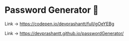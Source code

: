 # Password Generator 🔐

Link -> https://codepen.io/devprashantt/full/gOeYEBg

Link -> https://devprashantt.github.io/passwordGenerator/
